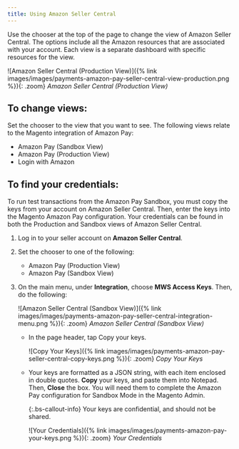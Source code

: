 ```yaml
---
title: Using Amazon Seller Central
---
```



Use the chooser at the top of the page to change the view of Amazon Seller Central. The options include all the Amazon resources that are associated with your account. Each view is a separate dashboard with specific resources for the view.

![Amazon Seller Central (Production View)]({% link images/images/payments-amazon-pay-seller-central-view-production.png %}){: .zoom}
_Amazon Seller Central (Production View)_

## To change views:

Set the chooser to the view that you want to see. The following views relate to the Magento integration of Amazon Pay:

* Amazon Pay (Sandbox View)
* Amazon Pay (Production View)
* Login with Amazon

## To find your credentials:

To run test transactions from the Amazon Pay Sandbox, you must copy the keys from your account on Amazon Seller Central. Then, enter the keys into the Magento Amazon Pay configuration. Your credentials can be found in both the Production and Sandbox views of Amazon Seller Central.

1. Log in to your seller account on **Amazon Seller Central**.

1. Set the chooser to one of the following:

   * Amazon Pay (Production View)
   * Amazon Pay (Sandbox View)

1. On the main menu, under **Integration**, choose **MWS Access Keys**. Then, do the following:

   ![Amazon Seller Central (Sandbox View)]({% link images/images/payments-amazon-pay-seller-central-integration-menu.png %}){: .zoom}
   _Amazon Seller Central (Sandbox View)_

   * In the page header, tap <span class="btn">Copy your keys</span>.

     ![Copy Your Keys]({% link images/images/payments-amazon-pay-seller-central-copy-keys.png %}){: .zoom}
     _Copy Your Keys_

   * Your keys are formatted as a JSON string, with each item enclosed in double quotes. **Copy** your keys, and paste them into Notepad. Then, **Close** the box. You will need them to complete the Amazon Pay configuration for Sandbox Mode in the Magento Admin.

     {:.bs-callout-info}
     Your keys are confidential, and should not be shared.

     ![Your Credentials]({% link images/images/payments-amazon-pay-your-keys.png %}){: .zoom}
     _Your Credentials_

